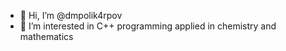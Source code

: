 - 👋 Hi, I’m @dmpolik4rpov
- 👀 I’m interested in C++ programming applied in chemistry and mathematics


<!---
dmpolik4rpov/dmpolik4rpov is a ✨ special ✨ repository because its `README.md` (this file) appears on your GitHub profile.
You can click the Preview link to take a look at your changes.
--->

